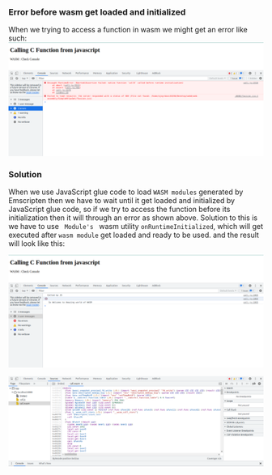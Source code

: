 ### Error before wasm get loaded and initialized

When we trying to access a function in wasm we might get an error like such:
![function call error](./error.png)

### Solution
When we use JavaScript glue code to load `WASM modules` generated by Emscripten then we have to wait until it get loaded and initialized by JavaScript glue code, so if we try to access the function before its initialization then it will through an error as shown above. Solution to this is we have to use `  Module's  ` wasm utility `onRuntimeInitialized`, which will get executed after `wasm module` get loaded and ready to be used. and the result will look like this:


![Sol](./soln.png)

![Wasm module loaded by JavaScript glue code](./wasm_code.png)
